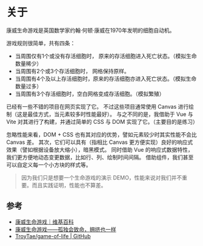 # 关于

康威生命游戏是英国数学家约翰·何顿·康威在1970年发明的细胞自动机。

游戏规则很简单，共有四条：

- 当周围仅有1个或没有存活细胞时， 原来的存活细胞进入死亡状态。（模拟生命数量稀少）
- 当周围有2个或3个存活细胞时， 网格保持原样。
- 当周围有4个及以上存活细胞时，原来的存活细胞亦进入死亡状态。（模拟生命数量过多）
- 当周围有3个存活细胞时，空白网格变成存活细胞。（模拟繁殖）

已经有一些不错的项目在网页实现了它。
不过这些项目通常使用 Canvas 进行绘制（这是最佳方式，当元素较多时性能最好）。
与之不同的是，我借助于 Vue 与 Vite 对其进行了构建，并通过简单的 CSS 与 DOM 实现了它。（主要目的是练习）

忽略性能来看，DOM + CSS 也有其对应的优势，譬如元素较少时其实性能不会比 Canvas 差。
其次，它们可以具有（指相比 Canvas 更方便实现）良好的响应式效果（譬如根据设备放大缩小），暗黑模式。
同时借助 Vue 的响应式数据特性，我们更方便地动态变更数据，比如行、列、绘制时间间隔。
借助组件，我们甚至可以自定义每一个小方块的样式等。

> 因为我们只是想要一个生命游戏的演示 DEMO，性能来说对我们并不重要。而且实践证明，性能也不算差。

## 参考

- [康威生命游戏｜维基百科](https://zh.wikipedia.org/zh-sg/%E5%BA%B7%E5%A8%81%E7%94%9F%E5%91%BD%E6%B8%B8%E6%88%8F)
- [康威生命游戏——孤独会致命，拥挤也一样](https://zhuanlan.zhihu.com/p/45026142)
- [TroyTae/game-of-life | GitHub](https://github.com/TroyTae/game-of-life)
